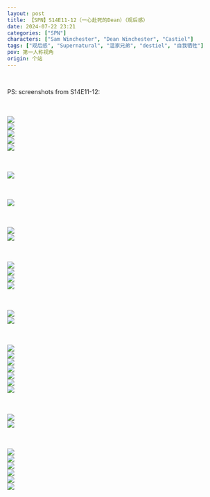```yaml
---
layout: post
title: 【SPN】S14E11-12（一心赴死的Dean）（观后感）
date: 2024-07-22 23:21
categories: ["SPN"]
characters: ["Sam Winchester", "Dean Winchester", "Castiel"]
tags: ["观后感", "Supernatural", "温家兄弟", "destiel", "自我牺牲"]
pov: 第一人称视角
origin: 个站
---
```


<br>

PS: screenshots from S14E11-12:

<br><br>
![](/assets/images/SPN/S14/2024-07-22-SPN-1411-1.jpg)
<br>
![](/assets/images/SPN/S14/2024-07-22-SPN-1411-2.jpg)
<br>
![](/assets/images/SPN/S14/2024-07-22-SPN-1411-3.jpg)
<br>
![](/assets/images/SPN/S14/2024-07-22-SPN-1411-4.jpg)
<br>
![](/assets/images/SPN/S14/2024-07-22-SPN-1411-5.jpg)
<br>

<br><br>
![](/assets/images/SPN/S14/2024-07-22-SPN-1411-6.jpg)
<br>

<br><br>
![](/assets/images/SPN/S14/2024-07-22-SPN-1412-1.jpg)
<br>

<br><br>
![](/assets/images/SPN/S14/2024-07-22-SPN-1412-2.jpg)
<br>
![](/assets/images/SPN/S14/2024-07-22-SPN-1412-3.jpg)
<br>

<br><br>
![](/assets/images/SPN/S14/2024-07-22-SPN-1412-4.jpg)
<br>
![](/assets/images/SPN/S14/2024-07-22-SPN-1412-5.jpg)
<br>
![](/assets/images/SPN/S14/2024-07-22-SPN-1412-6.jpg)
<br>
![](/assets/images/SPN/S14/2024-07-22-SPN-1412-7.jpg)
<br>

<br><br>
![](/assets/images/SPN/S14/2024-07-22-SPN-1412-8.jpg)
<br>
![](/assets/images/SPN/S14/2024-07-22-SPN-1412-9.jpg)
<br>

<br><br>
![](/assets/images/SPN/S14/2024-07-22-SPN-1412-10.jpg)
<br>
![](/assets/images/SPN/S14/2024-07-22-SPN-1412-11.jpg)
<br>
![](/assets/images/SPN/S14/2024-07-22-SPN-1412-12.jpg)
<br>
![](/assets/images/SPN/S14/2024-07-22-SPN-1412-13.jpg)
<br>
![](/assets/images/SPN/S14/2024-07-22-SPN-1412-14.jpg)
<br>
![](/assets/images/SPN/S14/2024-07-22-SPN-1412-15.jpg)
<br>
![](/assets/images/SPN/S14/2024-07-22-SPN-1412-16.jpg)
<br>

<br><br>
![](/assets/images/SPN/S14/2024-07-22-SPN-1412-17.jpg)
<br>
![](/assets/images/SPN/S14/2024-07-22-SPN-1412-18.jpg)
<br>

<br><br>
![](/assets/images/SPN/S14/2024-07-22-SPN-1412-19.jpg)
<br>
![](/assets/images/SPN/S14/2024-07-22-SPN-1412-20.jpg)
<br>
![](/assets/images/SPN/S14/2024-07-22-SPN-1412-21.jpg)
<br>
![](/assets/images/SPN/S14/2024-07-22-SPN-1412-22.jpg)
<br>
![](/assets/images/SPN/S14/2024-07-22-SPN-1412-23.jpg)
<br>
![](/assets/images/SPN/S14/2024-07-22-SPN-1412-24.jpg)
<br>
